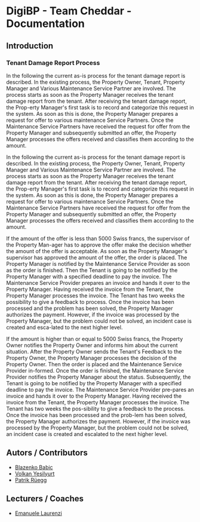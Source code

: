 # DigiBP - Team Cheddar - Documentation

## Introduction

### Tenant Damage Report Process
In the following the current as-is process for the tenant damage report is described. In the existing process, the Property Owner, Tenant, Property Manager and Various Maintenance Service Partner are involved. The process starts as soon as the Property Manager receives the tenant damage report from the tenant. After receiving the tenant damage report, the Prop-erty Manager's first task is to record and categorize this request in the system. As soon as this is done, the Property Manager prepares a request for offer to various maintenance Service Partners. Once the Maintenance Service Partners have received the request for offer from the Property Manager and subsequently submitted an offer, the Property Manager processes the offers received and classifies them according to the amount.

In the following the current as-is process for the tenant damage report is described. In the existing process, the Property Owner, Tenant, Property Manager and Various Maintenance Service Partner are involved. The process starts as soon as the Property Manager receives the tenant damage report from the tenant. After receiving the tenant damage report, the Prop-erty Manager's first task is to record and categorize this request in the system. As soon as this is done, the Property Manager prepares a request for offer to various maintenance Service Partners. Once the Maintenance Service Partners have received the request for offer from the Property Manager and subsequently submitted an offer, the Property Manager processes the offers received and classifies them according to the amount.

If the amount of the offer is less than 5000 Swiss francs, the supervisor of the Property Man-ager has to approve the offer make the decision whether the amount of the offer is acceptable. As soon as the Property Manager's supervisor has approved the amount of the offer, the order is placed. The Property Manager is notified by the Maintenance Service Provider as soon as the order is finished. Then the Tenant is going to be notified by the Property Manager with a specified deadline to pay the invoice. The Maintenance Service Provider prepares an invoice and hands it over to the Property Manager. Having received the invoice from the Tenant, the Property Manager processes the invoice. The Tenant has two weeks the possibility to give a feedback to process. Once the invoice has been processed and the problem has been solved, the Property Manager authorizes the payment. However, if the invoice was processed by the Property Manager, but the problem could not be solved, an incident case is created and esca-lated to the next higher level.

If the amount is higher than or equal to 5000 Swiss francs, the Property Owner notifies the Property Owner and informs him about the current situation. After the Property Owner sends the Tenant's Feedback to the Property Owner, the Property Manager processes the decision of the Property Owner. Then the order is placed and the Maintenance Service Provider in-formed. Once the order is finished, the Maintenance Service Provider notifies the Property Manager about the status. Subsequently, the Tenant is going to be notified by the Property Manager with a specified deadline to pay the invoice. The Maintenance Service Provider pre-pares an invoice and hands it over to the Property Manager. Having received the invoice from the Tenant, the Property Manager processes the invoice. The Tenant has two weeks the pos-sibility to give a feedback to the process. Once the invoice has been processed and the prob-lem has been solved, the Property Manager authorizes the payment. However, if the invoice was processed by the Property Manager, but the problem could not be solved, an incident case is created and escalated to the next higher level.

## Autors / Contributors
- [Blazenko Babic](https://www.linkedin.com/in/bla%C5%BEenko-babi%C4%87-b4275a15a/)
- [Volkan Yesilyurt](https://www.linkedin.com/in/volkan-yesilyurt-579282160/)
- [Patrik Rüegg](https://www.linkedin.com/in/patrik-r%C3%BCegg-18718180/)

## Lecturers / Coaches
- [Emanuele Laurenzi](https://www.google.ch)